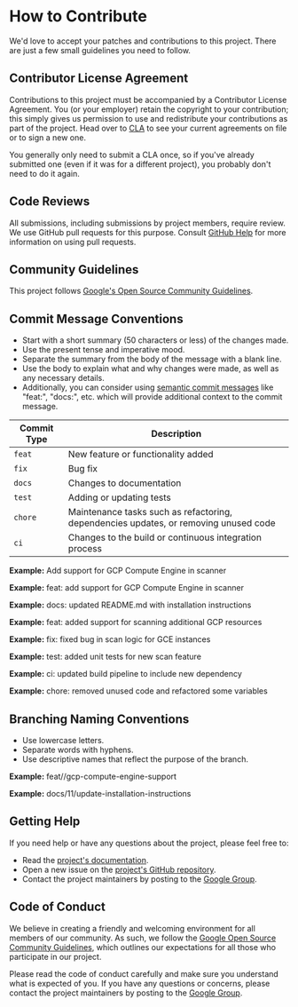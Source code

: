 # How to Contribute

We'd love to accept your patches and contributions to this project. There are just a few small guidelines you need to follow.

## Contributor License Agreement

Contributions to this project must be accompanied by a Contributor License Agreement. You (or your employer) retain the copyright to your contribution; this simply gives us permission to use and redistribute your contributions as part of the project. Head over to [CLA](https://cla.developers.google.com/) to see your current agreements on file or to sign a new one.

You generally only need to submit a CLA once, so if you've already submitted one (even if it was for a different project), you probably don't need to do it again.

## Code Reviews

All submissions, including submissions by project members, require review. We use GitHub pull requests for this purpose. Consult [GitHub Help](https://help.github.com/articles/about-pull-requests/) for more information on using pull requests.

## Community Guidelines

This project follows [Google's Open Source Community Guidelines](https://opensource.google/conduct/).

## Commit Message Conventions

- Start with a short summary (50 characters or less) of the changes made.
- Use the present tense and imperative mood.
- Separate the summary from the body of the message with a blank line.
- Use the body to explain what and why changes were made, as well as any necessary details.
- Additionally, you can consider using [semantic commit messages](https://gist.github.com/joshbuchea/6f47e86d2510bce28f8e7f42ae84c716?permalink_comment_id=3867882) like "feat:", "docs:", etc. which will provide additional context to the commit message.

| Commit Type | Description |
| ---- | ---- |
| `feat` | New feature or functionality added |
| `fix` | Bug fix |
| `docs` | Changes to documentation |
| `test` | Adding or updating tests |
| `chore` | Maintenance tasks such as refactoring, dependencies updates, or removing unused code |
| `ci` | Changes to the build or continuous integration process |

**Example:** Add support for GCP Compute Engine in scanner

**Example:** feat: add support for GCP Compute Engine in scanner

**Example:** docs: updated README.md with installation instructions

**Example:** feat: added support for scanning additional GCP resources

**Example:** fix: fixed bug in scan logic for GCE instances

**Example:** test: added unit tests for new scan feature

**Example:** ci: updated build pipeline to include new dependency

**Example:** chore: removed unused code and refactored some variables

## Branching Naming Conventions

- Use lowercase letters.
- Separate words with hyphens.
- Use descriptive names that reflect the purpose of the branch.


**Example:** feat/<issue-id>/gcp-compute-engine-support

**Example:** docs/11/update-installation-instructions
 

## Getting Help

If you need help or have any questions about the project, please feel free to:

- Read the [project's documentation](https://github.com/google/gcp_scanner/blob/main/README.md).
- Open a new issue on the [project's GitHub repository](https://github.com/google/gcp_scanner/issues).
- Contact the project maintainers by posting to the [Google Group](https://groups.google.com/g/gcp-scanner).

## Code of Conduct

We believe in creating a friendly and welcoming environment for all members of our community. As such, we follow the [Google Open Source Community Guidelines](https://opensource.google/conduct/), which outlines our expectations for all those who participate in our project.

Please read the code of conduct carefully and make sure you understand what is expected of you. If you have any questions or concerns, please contact the project maintainers by posting to the [Google Group](https://groups.google.com/g/gcp-scanner).

